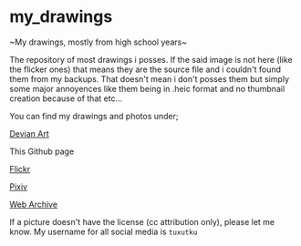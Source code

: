 # my_drawings
~My drawings, mostly from high school years~

The repository of most drawings i posses.
If the said image is not here (like the flicker ones) that means they are the source file and i couldn't found them from my backups. That doesn't mean i don't posses them but simply some major annoyences like them being in .heic format and no thumbnail creation because of that etc...

You can find  my drawings and photos under;


[Devian Art](https://www.deviantart.com/tuxutku)

This Github page

[Flickr](https://www.flickr.com/photos/156852023@N07/)

[Pixiv](https://www.pixiv.net/member.php?id=41800616)

[Web Archive](https://archive.org/details/@tuxutku)


If a picture doesn't have the license (cc attribution only), please let me know. My username for all social media is `tuxutku`
